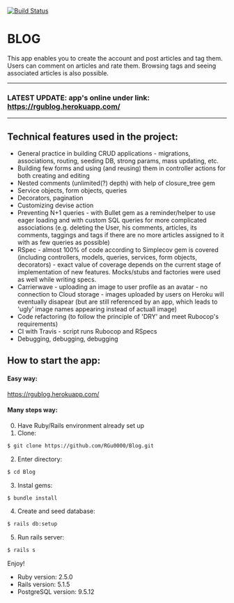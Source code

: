 [![Build Status](https://travis-ci.org/RGu0000/Blog.svg?branch=master)](https://travis-ci.org/RGu0000/Blog)
# BLOG
This app enables you to create the account and post articles and tag them. Users can comment on articles and rate them. Browsing tags and seeing associated articles is also possible.

---

### LATEST UPDATE: app's online under link:  https://rgublog.herokuapp.com/

---

## Technical features used in the project:
* General practice in building CRUD applications - migrations, associations, routing, seeding DB, strong params, mass updating, etc.
* Building few forms and using (and reusing) them in controller actions for both creating and editing
* Nested comments (unlimited(?) depth) with help of closure_tree gem
* Service objects, form objects, queries
* Decorators, pagination
* Customizing devise action
* Preventing N+1 queries - with Bullet gem as a reminder/helper to use eager loading and with custom SQL queries for more complicated associations (e.g. deleting the User, his comments, articles, its comments, taggings and tags if there are no more articles assigned to it with as few queries as possible)
* RSpec - almost 100% of code according to Simplecov gem is covered (including controllers, models, queries, services, form objects, decorators) - exact value of coverage depends on the current stage of implementation of new features. Mocks/stubs and factories were used as well while writing specs.
* Carrierwave - uploading an image to user profile as an avatar - no connection to Cloud storage - images uploaded by users on Heroku will eventually disapear (but are still referenced by an app, which leads to 'ugly' image names appearing instead of actuall image)
* Code refactoring (to follow the principle of 'DRY' and meet Rubocop's requirements)
* CI with Travis - script runs Rubocop and RSpecs
* Debugging, debugging, debugging

## How to start the app:

#### Easy way:

https://rgublog.herokuapp.com/

#### Many steps way:

0. Have Ruby/Rails environment already set up
1. Clone:
```bash
$ git clone https://github.com/RGu0000/Blog.git
```

2. Enter directory:
```bash
$ cd Blog
```

3. Instal gems:
```bash
$ bundle install
```

4. Create and seed database:
```bash
$ rails db:setup
```

5. Run rails server:
```bash
$ rails s
```

Enjoy!

* Ruby version: 2.5.0
* Rails version: 5.1.5
* PostgreSQL version: 9.5.12
